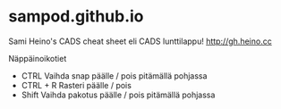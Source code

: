 # sampod.github.io
Sami Heino's CADS cheat sheet
  eli CADS lunttilappu!
http://gh.heino.cc

Näppäinoikotiet
* CTRL	Vaihda snap päälle / pois pitämällä pohjassa
* CTRL + R	Rasteri päälle / pois
* Shift	Vaihda pakotus päälle / pois pitämällä pohjassa


